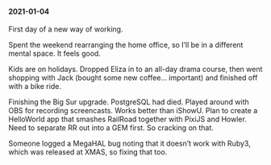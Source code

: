 #### 2021-01-04

First day of a new way of working.

Spent the weekend rearranging the home office, so I’ll be in a different mental space. It feels good.

Kids are on holidays. Dropped Eliza in to an all-day drama course, then went shopping with Jack (bought some new coffee… important) and finished off with a bike ride.

Finishing the Big Sur upgrade. PostgreSQL had died. Played around with OBS for recording screencasts. Works better than iShowU. Plan to create a HelloWorld app that smashes RailRoad together with PixiJS and Howler. Need to separate RR out into a GEM first. So cracking on that.

Someone logged a MegaHAL bug noting that it doesn’t work with Ruby3, which was released at XMAS, so fixing that too.